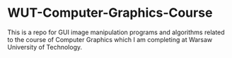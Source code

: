 # WUT-Computer-Graphics-Course

This is a repo for GUI image manipulation programs and algorithms related to the course of Computer Graphics which I am completing at Warsaw University of Technology.
